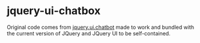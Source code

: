 # jquery-ui-chatbox

Original code comes from [jquery.ui.chatbot](https://github.com/dexterpu/jquery.ui.chatbox) made to work and bundled with the current version of JQuery and JQuery UI to be self-contained.